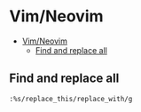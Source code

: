 # Vim/Neovim
<!--ts-->
* [Vim/Neovim](vim.md#vimneovim)
   * [Find and replace all](vim.md#find-and-replace-all)

<!-- Added by: runner, at: Tue May 25 16:53:08 UTC 2021 -->

<!--te-->

## Find and replace all
```vim
:%s/replace_this/replace_with/g
```
